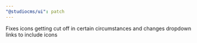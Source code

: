 ```yaml
---
"@studiocms/ui": patch
---
```


Fixes icons getting cut off in certain circumstances and changes dropdown links to include icons
